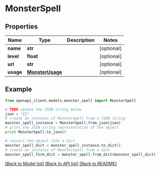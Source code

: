 # MonsterSpell


## Properties
Name | Type | Description | Notes
------------ | ------------- | ------------- | -------------
**name** | **str** |  | [optional] 
**level** | **float** |  | [optional] 
**url** | **str** |  | [optional] 
**usage** | [**MonsterUsage**](MonsterUsage.md) |  | [optional] 

## Example

```python
from openapi_client.models.monster_spell import MonsterSpell

# TODO update the JSON string below
json = "{}"
# create an instance of MonsterSpell from a JSON string
monster_spell_instance = MonsterSpell.from_json(json)
# print the JSON string representation of the object
print MonsterSpell.to_json()

# convert the object into a dict
monster_spell_dict = monster_spell_instance.to_dict()
# create an instance of MonsterSpell from a dict
monster_spell_form_dict = monster_spell.from_dict(monster_spell_dict)
```
[[Back to Model list]](../README.md#documentation-for-models) [[Back to API list]](../README.md#documentation-for-api-endpoints) [[Back to README]](../README.md)


